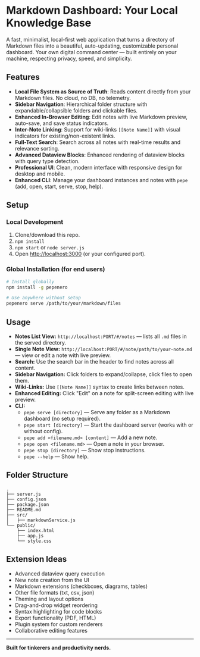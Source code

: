# Markdown Dashboard: Your Local Knowledge Base

A fast, minimalist, local-first web application that turns a directory of Markdown files into a beautiful, auto-updating, customizable personal dashboard. Your own digital command center — built entirely on your machine, respecting privacy, speed, and simplicity.

## Features 

- **Local File System as Source of Truth**: Reads content directly from your Markdown files. No cloud, no DB, no telemetry.
- **Sidebar Navigation**: Hierarchical folder structure with expandable/collapsible folders and clickable files.
- **Enhanced In-Browser Editing**: Edit notes with live Markdown preview, auto-save, and save status indicators.
- **Inter-Note Linking**: Support for wiki-links `[[Note Name]]` with visual indicators for existing/non-existent links.
- **Full-Text Search**: Search across all notes with real-time results and relevance sorting.
- **Advanced Dataview Blocks**: Enhanced rendering of dataview blocks with query type detection.
- **Professional UI**: Clean, modern interface with responsive design for desktop and mobile.
- **Enhanced CLI**: Manage your dashboard instances and notes with `pepe` (add, open, start, serve, stop, help).

## Setup

### Local Development
1. Clone/download this repo.
2. `npm install`
3. `npm start` or `node server.js`
4. Open [http://localhost:3000](http://localhost:3000) (or your configured port).

### Global Installation (for end users)
```bash
# Install globally
npm install -g pepenero

# Use anywhere without setup
pepenero serve /path/to/your/markdown/files
```

## Usage

- **Notes List View:** `http://localhost:PORT/#/notes` — lists all `.md` files in the served directory.
- **Single Note View:** `http://localhost:PORT/#/note/path/to/your-note.md` — view or edit a note with live preview.
- **Search:** Use the search bar in the header to find notes across all content.
- **Sidebar Navigation:** Click folders to expand/collapse, click files to open them.
- **Wiki-Links:** Use `[[Note Name]]` syntax to create links between notes.
- **Enhanced Editing:** Click "Edit" on a note for split-screen editing with live preview.
- **CLI:**
  - `pepe serve [directory]` — Serve any folder as a Markdown dashboard (no setup required).
  - `pepe start [directory]` — Start the dashboard server (works with or without config).
  - `pepe add <filename.md> [content]` — Add a new note.
  - `pepe open <filename.md>` — Open a note in your browser.
  - `pepe stop [directory]` — Show stop instructions.
  - `pepe --help` — Show help.



## Folder Structure

```
.
├── server.js
├── config.json
├── package.json
├── README.md
├── src/
│   ├── markdownService.js
└── public/
    ├── index.html
    ├── app.js
    └── style.css
```

## Extension Ideas
- Advanced dataview query execution
- New note creation from the UI
- Markdown extensions (checkboxes, diagrams, tables)
- Other file formats (txt, csv, json)
- Theming and layout options
- Drag-and-drop widget reordering
- Syntax highlighting for code blocks
- Export functionality (PDF, HTML)
- Plugin system for custom renderers
- Collaborative editing features

---
**Built for tinkerers and productivity nerds.**
